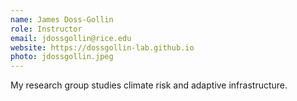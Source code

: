 ```yaml
---
name: James Doss-Gollin
role: Instructor
email: jdossgollin@rice.edu
website: https://dossgollin-lab.github.io
photo: jdossgollin.jpeg
---
```


My research group studies climate risk and adaptive infrastructure.

